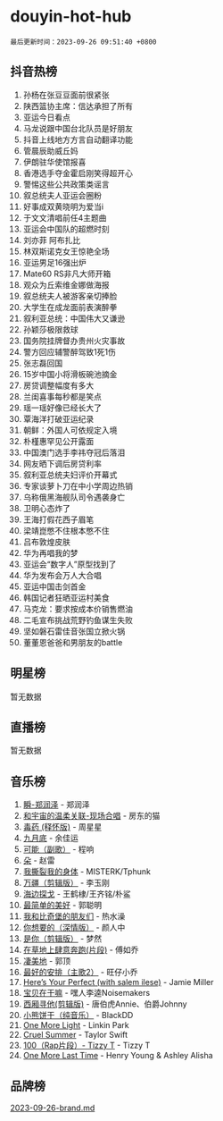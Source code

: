 # douyin-hot-hub

`最后更新时间：2023-09-26 09:51:40 +0800`

## 抖音热榜

1. 孙杨在张豆豆面前很紧张
1. 陕西篮协主席：信达承担了所有
1. 亚运今日看点
1. 马龙说跟中国台北队员是好朋友
1. 抖音上线地方方言自动翻译功能
1. 管晨辰助威丘妈
1. 伊朗驻华使馆报喜
1. 香港选手夺金霍启刚笑得超开心
1. 警惕这些公共政策类谣言
1. 叙总统夫人亚运会圈粉
1. 好事成双黄晓明为爱当i
1. 于文文清唱前任4主题曲
1. 亚运会中国队的超燃时刻
1. 刘亦菲 阿布扎比
1. 林双斯诺克女王惊艳全场
1. 亚运男足16强出炉
1. Mate60 RS非凡大师开箱
1. 观众为丘索维金娜做海报
1. 叙总统夫人被游客亲切捧脸
1. 大学生在成龙面前表演醉拳
1. 叙利亚总统：中国伟大又谦逊
1. 孙颖莎极限救球
1. 国务院挂牌督办贵州火灾事故
1. 警方回应辅警醉驾致1死1伤
1. 张志磊回国
1. 15岁中国小将滑板碗池摘金
1. 房贷调整幅度有多大
1. 兰闺喜事每秒都是笑点
1. 瑶一瑶好像已经长大了
1. 覃海洋打破亚运纪录
1. 朝鲜：外国人可依规定入境
1. 朴槿惠罕见公开露面
1. 中国澳门选手李祎夺冠后落泪
1. 网友晒下调后房贷利率
1. 叙利亚总统夫妇评价开幕式
1. 专家谈萝卜刀在中小学周边热销
1. 乌称俄黑海舰队司令遇袭身亡
1. 卫明心态炸了
1. 王海打假花西子眉笔
1. 梁靖崑憋不住根本憋不住
1. 吕布敦煌皮肤
1. 华为再唱我的梦
1. 亚运会“数字人”原型找到了
1. 华为发布会万人大合唱
1. 亚运中国击剑首金
1. 韩国记者狂晒亚运村美食
1. 马克龙：要求按成本价销售燃油
1. 二毛宣布挑战荒野钓鱼谋生失败
1. 坚如磐石雷佳音张国立掀火锅
1. 董董恩爸爸和男朋友的battle

## 明星榜

暂无数据

## 直播榜

暂无数据

## 音乐榜

1. [瞬-郑润泽](https://sf6-cdn-tos.douyinstatic.com/obj/tos-cn-ve-2774/oYXHIohzvbNAzBhHgyksWpRM4bfkDsBdBDAynw) - 郑润泽
1. [和宇宙的温柔关联-现场合唱](https://sf3-cdn-tos.douyinstatic.com/obj/tos-cn-ve-2774/o0hONGDYQBgk0e5bqDeQOonVmncA6tC2nBwZLT) - 房东的猫
1. [毒药 (释怀版)](https://sf3-cdn-tos.douyinstatic.com/obj/tos-cn-ve-2774/oYILMEAzspdZBIzy4frJNB8ZHPHWAhiwowd4Ad) - 周星星
1. [九月底](https://sf3-cdn-tos.douyinstatic.com/obj/tos-cn-ve-2774/oMfewG4PDTFhF8iz3OGQ7ABH5i6fCgnMaoCbzZ) - 余佳运
1. [可能（副歌）](https://sf3-cdn-tos.douyinstatic.com/obj/tos-cn-ve-2774/cde1731888894259b333569393c2fb51) - 程响
1. [朵](https://sf6-cdn-tos.douyinstatic.com/obj/tos-cn-ve-2774/932f5bdfcd7c47b880525e92ab8a4999) - 赵雷
1. [我撕裂我的身体](https://sf6-cdn-tos.douyinstatic.com/obj/tos-cn-ve-2774/o0cWZzf7vIzpjLQBHPXwtFhMxYUvsP8AoC8EgA) - MISTERK/Tphunk
1. [万疆（剪辑版）](https://sf6-cdn-tos.douyinstatic.com/obj/tos-cn-ve-2774/ooG7oVgFlDTelKCjCsTTobQvbdtj1BBQXnfZd8) - 李玉刚
1. [海边探戈](https://sf6-cdn-tos.douyinstatic.com/obj/tos-cn-ve-2774/os9gE0VQCGqt6VQkZDyBBYvfSDY0QFe3vVmubn) - 王鹤棣/王齐铭/朴鲨
1. [最简单的美好](https://sf3-cdn-tos.douyinstatic.com/obj/tos-cn-ve-2774/a3623594908d4f208709c19c9584f981) - 郭聪明
1. [我和比奇堡的朋友们](https://sf3-cdn-tos.douyinstatic.com/obj/tos-cn-ve-2774/f0505db981ea4a6d91453a15924a82aa) - 热水澡
1. [你想要的（深情版）](https://sf3-cdn-tos.douyinstatic.com/obj/tos-cn-ve-2774/oIMnk8GFpoYUtBP39qsBLeMCDPQxxYcI4gbeZS) - 颜人中
1. [是你（剪辑版）](https://sf3-cdn-tos.douyinstatic.com/obj/tos-cn-ve-2774/46019dae783c4c969944217fe1cfafc4) - 梦然
1. [在草地上肆意奔跑(片段)](https://sf3-cdn-tos.douyinstatic.com/obj/tos-cn-ve-2774/8831d494742f45dabdfa8adb8b817259) - 傅如乔
1. [凄美地](https://sf3-cdn-tos.douyinstatic.com/obj/tos-cn-ve-2774/oshF4RgFMhmTSa4jCaHNUXI0NetFtBBQBzBZdf) - 郭顶
1. [最好的安排（主歌2）](https://sf6-cdn-tos.douyinstatic.com/obj/tos-cn-ve-2774/oMMZX1DuHpMwgoDztBmZswgQnbCeeANZxBHkFY) - 旺仔小乔
1. [Here’s Your Perfect (with salem ilese)](https://sf3-cdn-tos.douyinstatic.com/obj/tos-cn-ve-2774/076b1576c6c546598f803fe53da388a7) - Jamie Miller
1. [宝贝在干嘛](https://sf3-cdn-tos.douyinstatic.com/obj/tos-cn-ve-2774/okW4hBCfJI5B2ZEgTCtikhMW7IafzNrBQIYkpJ) - 嘿人李逵Noisemakers
1. [西厢寻他(剪辑版)](https://sf6-cdn-tos.douyinstatic.com/obj/tos-cn-ve-2774/oUsAVfAQKlRNxEv5qxvIB8o5qmIWUcXbzJKJhw) - 唐伯虎Annie、伯爵Johnny
1. [小熊饼干（纯音乐）](https://sf6-cdn-tos.douyinstatic.com/obj/tos-cn-ve-2774/c25d7893334c4ded99a2ae09f9e2a7d6) - BlackDD
1. [One More Light](https://sf3-cdn-tos.douyinstatic.com/obj/tos-cn-ve-2774/okIBCInhecoGOE5h6ZvqCBYtfXCIMQEbgkRKgD) - Linkin Park
1. [Cruel Summer](https://sf3-cdn-tos.douyinstatic.com/obj/tos-cn-ve-2774/b35ad770e6d4495abefaa493fa46b555) - Taylor Swift
1. [100（Rap片段）- Tizzy T](https://sf3-cdn-tos.douyinstatic.com/obj/tos-cn-ve-2774/f3d21de5ab834c0f9bb7443c06f73d04) - Tizzy T
1. [One More Last Time](https://sf6-cdn-tos.douyinstatic.com/obj/tos-cn-ve-2774/oAzTlo0LUAdCAIhjktsKWcLAEUKmZwGcOoB1fy) - Henry Young & Ashley Alisha

## 品牌榜

[2023-09-26-brand.md](2023-09-26-brand.md)
